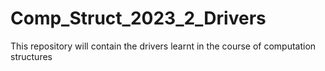 # Comp_Struct_2023_2_Drivers
This repository will contain the drivers learnt in the course of computation structures
